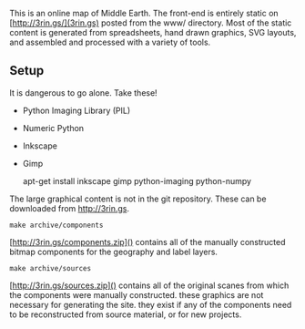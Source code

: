 
This is an online map of Middle Earth.  The front-end is entirely static on
[http://3rin.gs/](3rin.gs) posted from the www/ directory.  Most of the  static
content is generated from spreadsheets, hand drawn graphics, SVG layouts, and
assembled and processed with a variety of tools.

Setup
-----

It is dangerous to go alone.  Take these!

 * Python Imaging Library (PIL)
 * Numeric Python
 * Inkscape
 * Gimp

    apt-get install inkscape gimp python-imaging python-numpy

The large graphical content is not in the git repository.  These can be
downloaded from http://3rin.gs.

    make archive/components

[http://3rin.gs/components.zip]() contains all of the manually
constructed bitmap components for the geography and label layers.

    make archive/sources

[http://3rin.gs/sources.zip]() contains all of the original scanes
from which the components were manually constructed.  these graphics
are not necessary for generating the site.  they exist if any of the
components need to be reconstructed from source material, or for new
projects.

